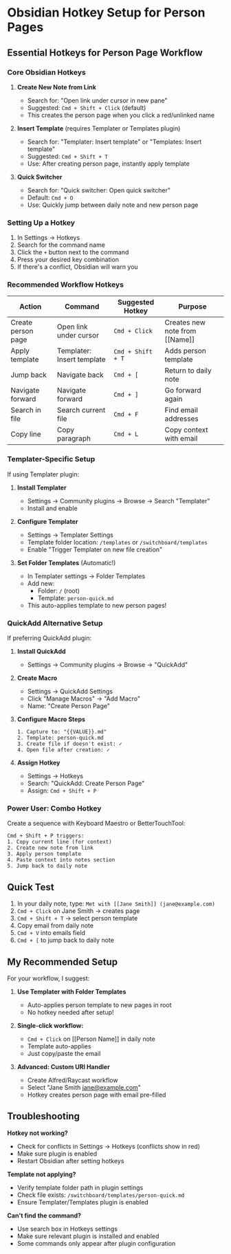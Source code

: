 # Obsidian Hotkey Setup for Person Pages

## Essential Hotkeys for Person Page Workflow

### Core Obsidian Hotkeys

1. **Create New Note from Link**
   - Search for: "Open link under cursor in new pane"
   - Suggested: `Cmd + Shift + Click` (default)
   - This creates the person page when you click a red/unlinked name

2. **Insert Template** (requires Templater or Templates plugin)
   - Search for: "Templater: Insert template" or "Templates: Insert template"
   - Suggested: `Cmd + Shift + T`
   - Use: After creating person page, instantly apply template

3. **Quick Switcher**
   - Search for: "Quick switcher: Open quick switcher"
   - Default: `Cmd + O`
   - Use: Quickly jump between daily note and new person page

### Setting Up a Hotkey

1. In Settings → Hotkeys
2. Search for the command name
3. Click the `+` button next to the command
4. Press your desired key combination
5. If there's a conflict, Obsidian will warn you

### Recommended Workflow Hotkeys

| Action | Command | Suggested Hotkey | Purpose |
|--------|---------|-----------------|----------|
| Create person page | Open link under cursor | `Cmd + Click` | Creates new note from [[Name]] |
| Apply template | Templater: Insert template | `Cmd + Shift + T` | Adds person template |
| Jump back | Navigate back | `Cmd + [` | Return to daily note |
| Navigate forward | Navigate forward | `Cmd + ]` | Go forward again |
| Search in file | Search current file | `Cmd + F` | Find email addresses |
| Copy line | Copy paragraph | `Cmd + L` | Copy context with email |

### Templater-Specific Setup

If using Templater plugin:

1. **Install Templater**
   - Settings → Community plugins → Browse → Search "Templater"
   - Install and enable

2. **Configure Templater**
   - Settings → Templater Settings
   - Template folder location: `/templates` or `/switchboard/templates`
   - Enable "Trigger Templater on new file creation"

3. **Set Folder Templates** (Automatic!)
   - In Templater settings → Folder Templates
   - Add new:
     - Folder: `/` (root)
     - Template: `person-quick.md`
   - This auto-applies template to new person pages!

### QuickAdd Alternative Setup

If preferring QuickAdd plugin:

1. **Install QuickAdd**
   - Settings → Community plugins → Browse → "QuickAdd"

2. **Create Macro**
   - Settings → QuickAdd Settings
   - Click "Manage Macros" → "Add Macro"
   - Name: "Create Person Page"

3. **Configure Macro Steps**
   ```
   1. Capture to: "{{VALUE}}.md"
   2. Template: person-quick.md
   3. Create file if doesn't exist: ✓
   4. Open file after creation: ✓
   ```

4. **Assign Hotkey**
   - Settings → Hotkeys
   - Search: "QuickAdd: Create Person Page"
   - Assign: `Cmd + Shift + P`

### Power User: Combo Hotkey

Create a sequence with Keyboard Maestro or BetterTouchTool:

```
Cmd + Shift + P triggers:
1. Copy current line (for context)
2. Create new note from link
3. Apply person template
4. Paste context into notes section
5. Jump back to daily note
```

## Quick Test

1. In your daily note, type: `Met with [[Jane Smith]] (jane@example.com)`
2. `Cmd + Click` on Jane Smith → creates page
3. `Cmd + Shift + T` → select person template
4. Copy email from daily note
5. `Cmd + V` into emails field
6. `Cmd + [` to jump back to daily note

## My Recommended Setup

For your workflow, I suggest:

1. **Use Templater with Folder Templates**
   - Auto-applies person template to new pages in root
   - No hotkey needed after setup!

2. **Single-click workflow:**
   - `Cmd + Click` on [[Person Name]] in daily note
   - Template auto-applies
   - Just copy/paste the email

3. **Advanced: Custom URI Handler**
   - Create Alfred/Raycast workflow
   - Select "Jane Smith jane@example.com" 
   - Hotkey creates person page with email pre-filled

## Troubleshooting

**Hotkey not working?**
- Check for conflicts in Settings → Hotkeys (conflicts show in red)
- Make sure plugin is enabled
- Restart Obsidian after setting hotkeys

**Template not applying?**
- Verify template folder path in plugin settings
- Check file exists: `/switchboard/templates/person-quick.md`
- Ensure Templater/Templates plugin is enabled

**Can't find the command?**
- Use search box in Hotkeys settings
- Make sure relevant plugin is installed and enabled
- Some commands only appear after plugin configuration